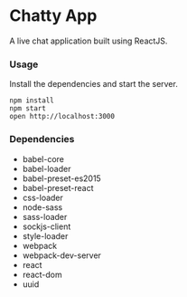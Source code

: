 Chatty App
=====================

A live chat application built using ReactJS.



### Usage

Install the dependencies and start the server.

```
npm install
npm start
open http://localhost:3000
```

### Dependencies

* babel-core
* babel-loader
* babel-preset-es2015
* babel-preset-react
* css-loader
* node-sass
* sass-loader
* sockjs-client
* style-loader
* webpack
* webpack-dev-server
* react
* react-dom
* uuid
